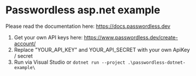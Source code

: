 # Passwordless asp.net example

Please read the documentation here: https://docs.passwordless.dev

1. Get your own API keys here: https://www.passwordless.dev/create-account/
2. Replace "YOUR_API_KEY" and YOUR_API_SECRET with your own ApiKey / secret
3. Run via Visual Studio or `dotnet run --project .\passwordless-dotnet-example\`

